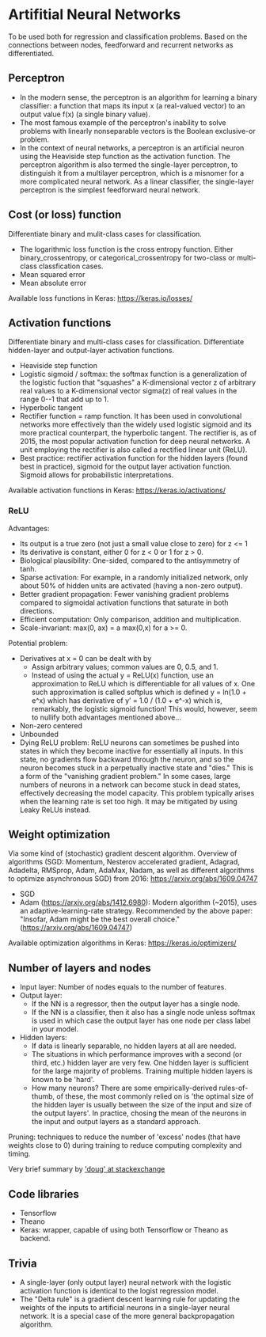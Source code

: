# Artifitial Neural Networks

To be used both for regression and classification problems. Based on the connections between nodes, feedforward and recurrent networks as differentiated.

## Perceptron

- In the modern sense, the perceptron is an algorithm for learning a binary classifier: a function that maps its input x (a real-valued vector) to an output value f(x) (a single binary value).
- The most famous example of the perceptron's inability to solve problems with linearly nonseparable vectors is the Boolean exclusive-or problem.
- In the context of neural networks, a perceptron is an artificial neuron using the Heaviside step function as the activation function. The perceptron algorithm is also termed the single-layer perceptron, to distinguish it from a multilayer perceptron, which is a misnomer for a more complicated neural network. As a linear classifier, the single-layer perceptron is the simplest feedforward neural network.

## Cost (or loss) function

Differentiate binary and mulit-class cases for classification.

- The logarithmic loss function is the cross entropy function. Either binary_crossentropy, or categorical_crossentropy for two-class or multi-class classfication cases.
- Mean squared error
- Mean absolute error

Available loss functions in Keras: https://keras.io/losses/

## Activation functions

Differentiate binary and multi-class cases for classification. Differentiate hidden-layer and output-layer activation functions.

- Heaviside step function
- Logistic sigmoid / softmax:  the softmax function is a generalization of the logistic fuction that "squashes" a K-dimensional vector z of arbitrary real values to a K-dimensional vector sigma(z) of real values in the range 0--1 that add up to 1.
- Hyperbolic tangent
- Rectifier function = ramp function. It has been used in convolutional networks more effectively than the widely used logistic sigmoid and its more practical counterpart, the hyperbolic tangent. The rectifier is, as of 2015, the most popular activation function for deep neural networks. A unit employing the rectifier is also called a rectified linear unit (ReLU).
- Best practice: rectifier activation function for the hidden layers (found best in practice), sigmoid for the output layer activation function. Sigmoid allows for probabilistic interpretations.

Available activation functions in Keras: https://keras.io/activations/

### ReLU

Advantages:
- Its output is a true zero (not just a small value close to zero) for z <= 1
- Its derivative is constant, either 0 for z < 0 or 1 for z > 0. 
- Biological plausibility: One-sided, compared to the antisymmetry of tanh.
- Sparse activation: For example, in a randomly initialized network, only about 50% of hidden units are activated (having a non-zero output).
- Better gradient propagation: Fewer vanishing gradient problems compared to sigmoidal activation functions that saturate in both directions.
- Efficient computation: Only comparison, addition and multiplication.
- Scale-invariant: max(0, ax) = a max(0,x) for a >= 0.

Potential problem:
- Derivatives at x = 0 can be dealt with by
    - Assign arbitrary values; common values are 0, 0.5, and 1.
    - Instead of using the actual y = ReLU(x) function, use an approximation to ReLU which is differentiable for all values of x. One such approximation is called softplus which is defined y = ln(1.0 + e^x) which has derivative of y’ = 1.0 / (1.0 + e^-x) which is, remarkably, the logistic sigmoid function! This would, however, seem to nullify both advantages mentioned above...
- Non-zero centered
- Unbounded
- Dying ReLU problem: ReLU neurons can sometimes be pushed into states in which they become inactive for essentially all inputs. In this state, no gradients flow backward through the neuron, and so the neuron becomes stuck in a perpetually inactive state and "dies." This is a form of the "vanishing gradient problem." In some cases, large numbers of neurons in a network can become stuck in dead states, effectively decreasing the model capacity. This problem typically arises when the learning rate is set too high. It may be mitigated by using Leaky ReLUs instead.

## Weight optimization

Via some kind of (stochastic) gradient descent algorithm. Overview of algorithms (SGD: Momentum, Nesterov accelerated gradient, Adagrad, Adadelta, RMSprop, Adam, AdaMax, Nadam, as well as different algorithms to optimize asynchronous SGD) from 2016: https://arxiv.org/abs/1609.04747

- SGD
- Adam (https://arxiv.org/abs/1412.6980): Modern algorithm (~2015), uses an adaptive-learning-rate strategy. Recommended by the above paper: "Insofar, Adam might be the best overall choice." (https://arxiv.org/abs/1609.04747)

Available optimization algorithms in Keras: https://keras.io/optimizers/

## Number of layers and nodes

- Input layer: Number of nodes equals to the number of features.
- Output layer: 
    - If the NN is a regressor, then the output layer has a single node.
    - If the NN is a classifier, then it also has a single node unless softmax is used in which case the output layer has one node per class label in your model.
- Hidden layers: 
  - If data is linearly separable, no hidden layers at all are needed.
  - The situations in which performance improves with a second (or third, etc.) hidden layer are very few. One hidden layer is sufficient for the large majority of problems. Training multiple hidden layers is known to be 'hard'.
  - How many neurons? There are some empirically-derived rules-of-thumb, of these, the most commonly relied on is 'the optimal size of the hidden layer is usually between the size of the input and size of the output layers'. In practice, chosing the mean of the neurons in the input and output layers as a standard approach.

Pruning: techniques to reduce the number of 'excess' nodes (that have weights close to 0) during training to reduce computing complexity and timing.

Very brief summary by ['doug' at stackexchange](https://stats.stackexchange.com/questions/181/how-to-choose-the-number-of-hidden-layers-and-nodes-in-a-feedforward-neural-netw)

## Code libraries

- Tensorflow
- Theano
- Keras: wrapper, capable of using both Tensorflow or Theano as backend.

## Trivia

- A single-layer (only output layer) neural network with the logistic activation function is identical to the logist regression model.
- The "Delta rule" is a gradient descent learning rule for updating the weights of the inputs to artificial neurons in a single-layer neural network. It is a special case of the more general backpropagation algorithm.


